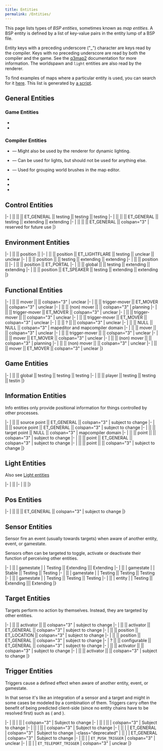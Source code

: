 ```yaml
---
title: Entities
permalink: /Entities/
---
```


This page lists types of *BSP entities*, sometimes known as *map
entities*. A BSP entity is defined by a list of key-value pairs in the
entity lump of a BSP file.

Entity keys with a preceding underscore ("_") character are keys read
by the compiler. Keys with no preceding underscore are read by both the
compiler and the game. See the
[q3map2](http://en.wikibooks.org/wiki/Q3Map2/Entity_keys) documentation
for more information. The worldspawn and `light` entities are also read
by the renderer.

To find examples of maps where a particular entity is used, you can
search for it
[here](https://users.unvanquished.net/~slipher/map-entity-directory.txt).
This list is generated by [a
script](https://github.com/slipher/source-tools/mapents.py).

## General Entities

### Game Entities

-

-

### Compiler Entities

- — Might also be used by the renderer for dynamic lighting.

- — Can be used for lights, but should not be used for anything else.

- — Used for grouping world brushes in the map editor.

-

-

-

## Control Entities

\|- \| \|\| \|\| \|\| ET_GENERAL \|\| testing \|\| testing \|\| testing
\|- \| \|\| \|\| \|\| ET_GENERAL \|\| testing \|\| extending \|\|
extending \|- \| \|\| \|\| \|\| ET_GENERAL \|\| colspan="3" \| reserved
for future use \|}

## Environment Entities

\|- \| \|\| \|\| position \|\| \|- \| \|\| \|\| position \|\|
ET_LIGHTFLARE \|\| testing \|\| unclear \|\| unclear \|- \| \|\| \|\|
position \|\| \|\| testing \|\| extending \|\| extending \|- \| \|\|
\|\| position \|\| \|- \| \|\| \|\| position \|\| ET_PORTAL \|- \| \|\|
\|\| global \|\| \|\| testing \|\| extending \|\| extending \|- \| \|\|
\|\| position \|\| ET_SPEAKER \|\| testing \|\| extending \|\| extending
\|}

## Functional Entities

\|- \| \|\| \|\| mover \|\| \|\| colspan="3" \| unclear \|- \| \|\| \|\|
trigger-mover \|\| ET_MOVER \|\| colspan="3" \| unclear \|- \| \|\| \|\|
(non) mover \|\| \|\| colspan="3" \| planning \|- \| \|\| \|\|
trigger-mover \|\| ET_MOVER \|\| colspan="3" \| unclear \|- \| \|\| \|\|
trigger-mover \|\| \|\| colspan="3" \| unclear \|- \| \|\| \|\|
trigger-mover \|\| ET_MOVER \|\| colspan="3" \| unclear \|- \| \|\| \|\|
? \|\| \|\| colspan="3" \| unclear \|- \| \|\| \|\| NULL \|\| NULL \|\|
colspan="3" \| mapeditor and mapcompiler domain \|- \| \|\| \|\| mover
\|\| \|\| colspan="3" \| unclear \|- \| \|\| \|\| trigger-mover \|\|
\|\| colspan="3" \| unclear \|- \| \|\| \|\| mover \|\| ET_MOVER \|\|
colspan="3" \| unclear \|- \| \|\| \|\| (non) mover \|\| \|\|
colspan="3" \| planning \|- \| \|\| \|\| (non) mover \|\| \|\|
colspan="3" \| unclear \|- \| \|\| \|\| mover \|\| ET_MOVER \|\|
colspan="3" \| unclear \|}

## Game Entities

\|- \| \|\| \|\| global \|\| testing \|\| testing \|\| testing \|- \|
\|\| \|\| player \|\| testing \|\| testing \|\| testin \|}

## Information Entities

Info entities only provide positional information for things controlled
by other processes.

\|- \| \|\| \|\| source point \|\| ET_GENERAL \|\| colspan="3" \|
subject to change \|- \| \|\| \|\| source point \|\| ET_GENERAL \|\|
colspan="3" \| subject to change \|- \| \|\| \|\| target point \|\| NULL
\|\| colspan="3" \| mapcompiler domain \|- \| \|\| \|\| point \|\| \|\|
colspan="3" \| subject to change \|- \| \|\| \|\| point \|\| ET_GENERAL
\|\| colspan="3" \| subject to change \|- \| \|\| \|\| point \|\| \|\|
colspan="3" \| subject to change \|}

## Light Entities

Also see [Light entities](Light_entities "wikilink")

\|- \| \|\| \|- \| \|\| \|}

## Pos Entities

\|- \| \|\| \|\| \|\| ET_GENERAL \|\| colspan="3" \| subject to change
\|}

## Sensor Entities

Sensor fire an event (usually towards targets) when aware of another
entity, event, or gamestate.

Sensors often can be targeted to toggle, activate or deactivate their
function of perceiving other entities.

\|- \| \|\| \| gamestate \| \| Testing \|\| Extending \|\|\| Extending
\|- \| \|\| \| gamestate \| \| Stable \|\| Testing \|\| Testing \|- \|
\|\| \| gamestate \| \| Testing \|\| Testing \|\| Testing \|- \| \|\| \|
gamestate \| \| Testing \|\| Testing \|\| Testing \|- \| \|\| \| entity
\| \| Testing \|\| Extending \|\|\| Extending \|}

## Target Entities

Targets perform no action by themselves. Instead, they are targeted by
other entities.

\|- \| \|\| \|\| activator \|\| \|\| colspan="3" \| subject to change
\|- \| \|\| \|\| activator \|\| ET_GENERAL \|\| colspan="3" \| subject
to change \|- \| \|\| \|\| position \|\| ET_LOCATION \|\| colspan="3" \|
subject to change \|- \| \|\| \|\| position \|\| ET_GENERAL \|\|
colspan="3" \| subject to change \|- \| ? \|\| \|\| configurable \|\|
ET_GENERAL \|\| colspan="3" \| subject to change \|- \| \|\| \|\|
activator \|\| \|\| colspan="3" \| subject to change \|- \| \|\| \|\|
activator \|\| \|\| colspan="3" \| subject to change \|}

## Trigger Entities

Triggers cause a defined effect when aware of another entity, event, or
gamestate.

In that sense it's like an integration of a sensor and a target and
might in some cases be modeled by a combination of them. Triggers carry
often the benefit of being predicted client-side (since no entity chains
have to be resolved first) such as ( and ).

\|- \| \|\| \| \|\| \| colspan="3" \| Subject to change \|- \| \|\| \|
\|\| \| colspan="3" \| Subject to change \|- \| \|\| \| \|\| \|
colspan="3" \| Subject to change \|- \| \|\| \| \| ET_GENERAL \|
colspan="3" \| Subject to change \|-class="deprecated" \| \|\| \| \|
ET_GENERAL \| colspan="3" \| Subject to change \|- \| \|\| \| \|
`ET_PUSH_TRIGGER` \| colspan="3" \| unclear \|- \| \|\| \| \|
`ET_TELEPORT_TRIGGER` \| colspan="3" \| unclear \|}